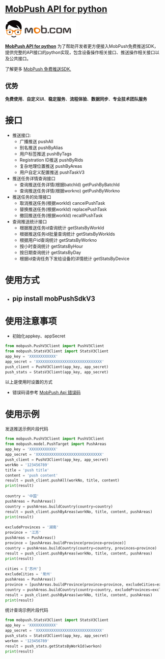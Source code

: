 # [MobPush API for python](https://www.mob.com/wiki/detailed/?wiki=MobPushRestAPIfenlei1333&id=136)

![image](https://github.com/MOBX/MOB-SMS-WEBAPI/blob/master/doc/images/logo.png)

**[MobPush API for python](https://www.mob.com/wiki/detailed/?wiki=MobPushRestAPIfenlei1333&id=136)** 
为了帮助开发者更方便接入MobPush免费推送SDK，提供完整的API接口的python实现，包含设备操作相关接口、推送操作相关接口以及公共接口。

了解更多 [MobPush 免费推送SDK.](https://www.mob.com/mobService/mobpush)

## 优势

**免费使用**、**自定义UI**、**稳定服务**、**流程体验**、**数据同步**、**专业技术团队服务**

# 接口
* 推送接口:
	* 广播推送 pushAll
    * 别名推送 pushByAlias
    * 用户标签推送 pushByTags
    * Registration ID推送 pushByRids
    * 复杂地理位置推送 pushByAreas
    * 用户自定义配置推送 pushTaskV3         
* 推送任务详情查询接口
	* 查询推送任务详情(根据batchId) getPushByBatchId
	* 查询推送任务详情(根据workno) getPushByWorkno
* 推送任务的处理接口
    * 取消推送任务(根据workId) cancelPushTask
    * 替换推送任务(根据workId) replacePushTask
    * 撤回推送任务(根据workId) recallPushTask
* 查询推送统计接口
    * 根据推送任务id查询统计 getStatsByWorkId
    * 根据推送任务id批量查询统计 getStatsByWorkIds
    * 根据用户id查询统计 getStatsByWorkno
    * 按小时查询统计 getStatsByHour
    * 按日期查询统计 getStatsByDay
    * 根据id查询任务下发给设备的详情统计 getStatsByDevice
       




# 使用方式

* ## pip install mobPushSdkV3
 
# 使用注意事项
* 初始化appkey、appSecret
```python
from mobpush.PushV3Client import PushV3Client
from mobpush.StatsV3Client import StatsV3Client
app_key = 'XXXXXXXXXXXX'
app_secret = 'XXXXXXXXXXXXXXXXXXXXXXXXXXXXXX'
push_client = PushV3Client(app_key, app_secret)
push_stats = StatsV3Client(app_key, app_secret)
```
以上是使用时设置的方式

* 错误码请参考 
  [MobPush Api 错误码](http://wiki.mob.com/mobpush-rest-api-接口文档/#map-6)



# 使用示例 

发送推送示例片段代码

```python
from mobpush.PushV3Client import PushV3Client
from mobpush.model.PushTarget import PushAreas
app_key = 'XXXXXXXXXXXX'
app_secret = 'XXXXXXXXXXXXXXXXXXXXXXXXXXXXXX'
push_client = PushV3Client(app_key, app_secret)
workNo = '123456789'
title = 'push title'
content = 'push content'
result = push_client.pushAll(workNo, title, content)
print(result)

country = '中国'
pushAreas = PushAreas()
country = pushAreas.buildCountry(country=country)
result = push_client.pushByAreas(workNo, title, content, pushAreas)
print(result)

excludeProvinces = '湖南'
province = '江苏'
pushAreas = PushAreas()
province = [pushAreas.buildProvince(province=province)]
country = pushAreas.buildCountry(country=country, provinces=province)
result = push_client.pushByAreas(workNo, title, content, pushAreas)
print(result)

cities = ['苏州']
excludeCities = '常州'
pushAreas = PushAreas()
province = [pushAreas.buildProvince(province=province, excludeCities=excludeCities, cities=cities)]
country = pushAreas.buildCountry(country=country, excludeProvinces=excludeProvinces, provinces=province)
result = push_client.pushByAreas(workNo, title, content, pushAreas)
print(result)
```

统计查询示例片段代码

```python
from mobpush.StatsV3Client import StatsV3Client
app_key = 'XXXXXXXXXXXX'
app_secret = 'XXXXXXXXXXXXXXXXXXXXXXXXXXXXXX'
push_stats = StatsV3Client(app_key, app_secret)
workon = '123456789'
result = push_stats.getStatsByWorkId(workon)
print(result)

